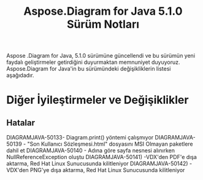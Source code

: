 ﻿---
title: Aspose.Diagram for Java 5.1.0 Sürüm Notları
type: docs
weight: 90
url: /tr/java/aspose-diagram-for-java-5-1-0-release-notes/
---
Aspose .Diagram for Java, 5.1.0 sürümüne güncellendi ve bu sürümün yeni faydalı geliştirmeler getirdiğini duyurmaktan memnuniyet duyuyoruz.
Aspose.Diagram for Java'in bu sürümündeki değişikliklerin listesi aşağıdadır.
# **Diğer İyileştirmeler ve Değişiklikler**
## **Hatalar**
DIAGRAMJAVA-50133- Diagram.print() yöntemi çalışmıyor
DIAGRAMJAVA-50139 - "Son Kullanıcı Sözleşmesi.html" dosyasını MSI Olmayan paketlere dahil et
DIAGRAMJAVA-50140 - Adına göre sayfa nesnesi alınırken NullReferenceException oluştu
DIAGRAMJAVA-50141) -VDX'den PDF'e dışa aktarma, Red Hat Linux Sunucusunda kilitleniyor
DIAGRAMJAVA-50142) -VDX'den PNG'ye dışa aktarma, Red Hat Linux Sunucusunda kilitleniyor
